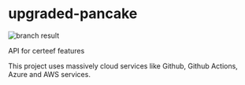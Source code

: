 # upgraded-pancake
![branch result](https://github.com/canatac/upgraded-pancake/workflows/master_certtool-backend.yml/badge.svg?branch=master)

API for certeef features

This project uses massively cloud services like Github, Github Actions, Azure and AWS services.


